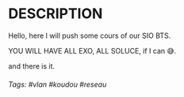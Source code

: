 # DESCRIPTION 

Hello, here I will push some cours of our SIO BTS.

YOU WILL HAVE ALL EXO, ALL SOLUCE, if I can 😅.

and there is it.

###### Tags: #vlan #koudou #reseau  


